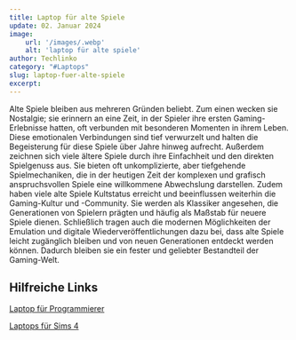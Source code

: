 ```yaml
---
title: Laptop für alte Spiele 
update: 02. Januar 2024
image:
    url: '/images/.webp' 
    alt: 'laptop für alte spiele'
author: Techlinko
category: "#Laptops"
slug: laptop-fuer-alte-spiele
excerpt: 
---
```


Alte Spiele bleiben aus mehreren Gründen beliebt. Zum einen wecken sie Nostalgie; sie erinnern an eine Zeit, in der Spieler ihre ersten Gaming-Erlebnisse hatten, oft verbunden mit besonderen Momenten in ihrem Leben. Diese emotionalen Verbindungen sind tief verwurzelt und halten die Begeisterung für diese Spiele über Jahre hinweg aufrecht. Außerdem zeichnen sich viele ältere Spiele durch ihre Einfachheit und den direkten Spielgenuss aus. Sie bieten oft unkomplizierte, aber tiefgehende Spielmechaniken, die in der heutigen Zeit der komplexen und grafisch anspruchsvollen Spiele eine willkommene Abwechslung darstellen. Zudem haben viele alte Spiele Kultstatus erreicht und beeinflussen weiterhin die Gaming-Kultur und -Community. Sie werden als Klassiker angesehen, die Generationen von Spielern prägten und häufig als Maßstab für neuere Spiele dienen. Schließlich tragen auch die modernen Möglichkeiten der Emulation und digitale Wiederveröffentlichungen dazu bei, dass alte Spiele leicht zugänglich bleiben und von neuen Generationen entdeckt werden können. Dadurch bleiben sie ein fester und geliebter Bestandteil der Gaming-Welt.


## Hilfreiche Links

[Laptop für Programmierer](/laptop-programmierer)

[Laptops für Sims 4](/laptops-fuer-sims-4)